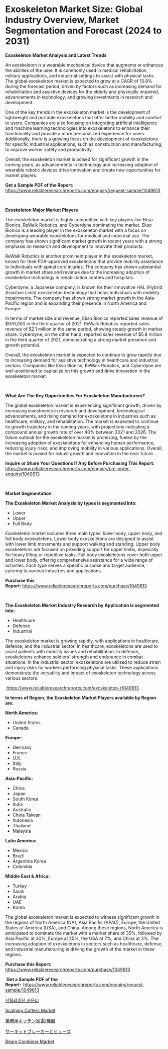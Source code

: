 <p><h1>Exoskeleton Market Size: Global Industry Overview, Market Segmentation and Forecast (2024 to 2031)</h1></p><p><strong>Exoskeleton Market Analysis and Latest Trends</strong></p>
<p><p>An exoskeleton is a wearable mechanical device that augments or enhances the abilities of the user. It is commonly used in medical rehabilitation, military applications, and industrial settings to assist with physical tasks. The global exoskeleton market is expected to grow at a CAGR of 13.8% during the forecast period, driven by factors such as increasing demand for rehabilitation and assistive devices for the elderly and physically impaired, advancements in technology, and growing investments in research and development.</p><p>One of the key trends in the exoskeleton market is the development of lightweight and portable exoskeletons that offer better mobility and comfort to users. Companies are also focusing on integrating artificial intelligence and machine learning technologies into exoskeletons to enhance their functionality and provide a more personalized experience for users. Additionally, there is a growing focus on the development of exoskeletons for specific industrial applications, such as construction and manufacturing, to improve worker safety and productivity.</p><p>Overall, the exoskeleton market is poised for significant growth in the coming years, as advancements in technology and increasing adoption of wearable robotic devices drive innovation and create new opportunities for market players.</p></p>
<p><strong>Get a Sample PDF of the Report:&nbsp;</strong> <a href="https://www.reliableresearchreports.com/enquiry/request-sample/1049613">https://www.reliableresearchreports.com/enquiry/request-sample/1049613</a></p>
<p>&nbsp;</p>
<p><strong>Exoskeleton Major Market Players</strong></p>
<p><p>The exoskeleton market is highly competitive with key players like Ekso Bionics, ReWalk Robotics, and Cyberdyne dominating the market. Ekso Bionics is a leading player in the exoskeleton market with a focus on developing wearable exoskeletons for medical and industrial use. The company has shown significant market growth in recent years with a strong emphasis on research and development to innovate their products.</p><p>ReWalk Robotics is another prominent player in the exoskeleton market, known for their FDA-approved exoskeletons that provide mobility assistance to individuals with spinal cord injuries. The company has shown substantial growth in market share and revenue due to the increasing adoption of exoskeleton technology in rehabilitation centers and hospitals.</p><p>Cyberdyne, a Japanese company, is known for their innovative HAL (Hybrid Assistive Limb) exoskeleton technology that helps individuals with mobility impairments. The company has shown strong market growth in the Asia-Pacific region and is expanding their presence in North America and Europe.</p><p>In terms of market size and revenue, Ekso Bionics reported sales revenue of $970,000 in the third quarter of 2021. ReWalk Robotics reported sales revenue of $2.1 million in the same period, showing steady growth in market share. Cyberdyne, on the other hand, reported sales revenue of $5.8 million in the third quarter of 2021, demonstrating a strong market presence and growth potential.</p><p>Overall, the exoskeleton market is expected to continue to grow rapidly due to increasing demand for assistive technology in healthcare and industrial sectors. Companies like Ekso Bionics, ReWalk Robotics, and Cyberdyne are well-positioned to capitalize on this growth and drive innovation in the exoskeleton market.</p></p>
<p>&nbsp;</p>
<p><strong>What Are The Key Opportunities For Exoskeleton Manufacturers?</strong></p>
<p><p>The global exoskeleton market is experiencing significant growth, driven by increasing investments in research and development, technological advancements, and rising demand for exoskeletons in industries such as healthcare, military, and rehabilitation. The market is expected to continue its growth trajectory in the coming years, with projections indicating a compound annual growth rate of over 40% between 2021 and 2026. The future outlook for the exoskeleton market is promising, fueled by the increasing adoption of exoskeletons for enhancing human performance, reducing injury risks, and improving mobility in various applications. Overall, the market is poised for robust growth and innovation in the near future.</p></p>
<p><strong>Inquire or Share Your Questions If Any Before Purchasing This Report:</strong> <a href="https://www.reliableresearchreports.com/enquiry/pre-order-enquiry/1049613">https://www.reliableresearchreports.com/enquiry/pre-order-enquiry/1049613</a></p>
<p>&nbsp;</p>
<p><strong>Market Segmentation</strong></p>
<p><strong>The Exoskeleton Market Analysis by types is segmented into:</strong></p>
<p><ul><li>Lower</li><li>Upper</li><li>Full Body</li></ul></p>
<p><p>Exoskeleton market includes three main types: lower body, upper body, and full body exoskeletons. Lower body exoskeletons are designed to assist with lower limb movements and support walking and standing. Upper body exoskeletons are focused on providing support for upper limbs, especially for heavy lifting or repetitive tasks. Full body exoskeletons cover both upper and lower body, offering comprehensive assistance for a wide range of activities. Each type serves a specific purpose and target audience, catering to various industries and applications.</p></p>
<p><strong>Purchase this Report:&nbsp;</strong><a href="https://www.reliableresearchreports.com/purchase/1049613">https://www.reliableresearchreports.com/purchase/1049613</a></p>
<p>&nbsp;</p>
<p><strong>The Exoskeleton Market Industry Research by Application is segmented into:</strong></p>
<p><ul><li>Healthcare</li><li>Defense</li><li>Industrial</li></ul></p>
<p><p>The exoskeleton market is growing rapidly, with applications in healthcare, defense, and the industrial sector. In healthcare, exoskeletons are used to assist patients with mobility issues and rehabilitation. In defense, exoskeletons enhance soldiers' strength and endurance in combat situations. In the industrial sector, exoskeletons are utilized to reduce strain and injury risks for workers performing physical tasks. These applications demonstrate the versatility and impact of exoskeleton technology across various sectors.</p></p>
<p><a href="https://www.reliableresearchreports.com/exoskeleton-r1049613">&nbsp;https://www.reliableresearchreports.com/exoskeleton-r1049613</a></p>
<p><strong>In terms of Region, the Exoskeleton Market Players available by Region are:</strong></p>
<p>
    <p> <strong> North America: </strong>
        <ul>
            <li>United States</li>
            <li>Canada</li>
        </ul>
        </p> 
    <p> <strong> Europe: </strong>
        <ul>
            <li>Germany</li>
            <li>France</li>
            <li>U.K.</li>
            <li>Italy</li>
            <li>Russia</li>
        </ul>
        </p> 
    <p> <strong> Asia-Pacific: </strong>
        <ul>
            <li>China</li>
            <li>Japan</li>
            <li>South Korea</li>
            <li>India</li>
            <li>Australia</li>
            <li>China Taiwan</li>
            <li>Indonesia</li>
            <li>Thailand</li>
            <li>Malaysia</li>
        </ul>
        </p> 
    <p> <strong> Latin America: </strong>
        <ul>
            <li>Mexico</li>
            <li>Brazil</li>
            <li>Argentina Korea</li>
            <li>Colombia</li>
        </ul>
        </p> 
    <p> <strong> Middle East & Africa: </strong>
        <ul>
            <li>Turkey</li>
            <li>Saudi</li>
            <li>Arabia</li>
            <li>UAE</li>
            <li>Korea</li>
        </ul>
    </p>
    </p>
<p><p>The global exoskeleton market is expected to witness significant growth in the regions of North America (NA), Asia Pacific (APAC), Europe, the United States of America (USA), and China. Among these regions, North America is anticipated to dominate the market with a market share of 35%, followed by Asia Pacific at 30%, Europe at 25%, the USA at 7%, and China at 3%. The increasing adoption of exoskeletons in sectors such as healthcare, defense, and industrial manufacturing is driving the growth of the market in these regions.</p></p>
<p><strong>Purchase this Report: </strong><a href="https://www.reliableresearchreports.com/purchase/1049613">https://www.reliableresearchreports.com/purchase/1049613</a></p>
<p>&nbsp;<strong>Get a Sample PDF of the Report:&nbsp;&nbsp;</strong><a href="https://www.reliableresearchreports.com/enquiry/request-sample/1049613">https://www.reliableresearchreports.com/enquiry/request-sample/1049613</a></p>
<p><strong></strong></p>
<p><p><a href="https://github.com/KellyLyncyh543964/Market-Research-Report-List-2/blob/main/2082682173644.md">신틸레이션 카운터</a></p><p><a href="https://github.com/bobicer/Market-Research-Report-List-4/blob/main/scalping-cutters-market.md">Scalping Cutters Market</a></p><p><a href="https://github.com/MacyOrn/Market-Research-Report-List-1/blob/main/3485010161279.md">業務用キッチン家電/機器</a></p><p><a href="https://github.com/charm854/Market-Research-Report-List-2/blob/main/6926298161278.md">サーキットブレーカーとヒューズ</a></p><p><a href="https://github.com/globismark/Market-Research-Report-List-4/blob/main/beam-combiner-market.md">Beam Combiner Market</a></p></p>